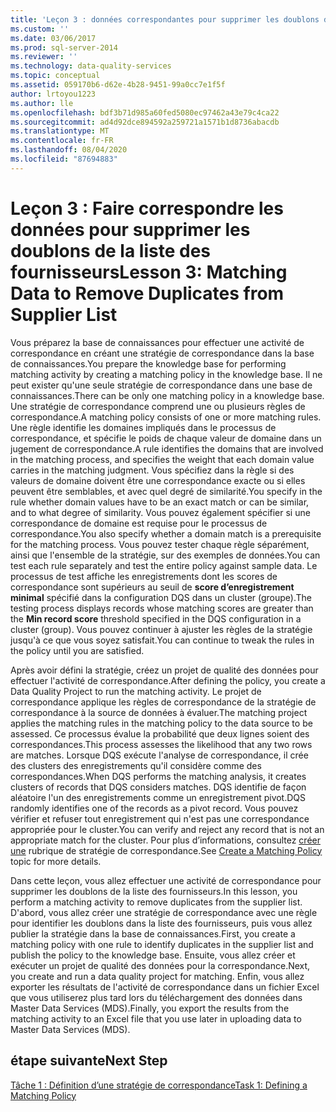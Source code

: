 ```yaml
---
title: 'Leçon 3 : données correspondantes pour supprimer les doublons de la liste des fournisseurs | Microsoft Docs'
ms.custom: ''
ms.date: 03/06/2017
ms.prod: sql-server-2014
ms.reviewer: ''
ms.technology: data-quality-services
ms.topic: conceptual
ms.assetid: 059170b6-d62e-4b28-9451-99a0cc7e1f5f
author: lrtoyou1223
ms.author: lle
ms.openlocfilehash: bdf3b71d985a60fed5080ec97462a43e79c4ca22
ms.sourcegitcommit: ad4d92dce894592a259721a1571b1d8736abacdb
ms.translationtype: MT
ms.contentlocale: fr-FR
ms.lasthandoff: 08/04/2020
ms.locfileid: "87694883"
---
```

# <a name="lesson-3-matching-data-to-remove-duplicates-from-supplier-list"></a><span data-ttu-id="2b3b8-102">Leçon 3 : Faire correspondre les données pour supprimer les doublons de la liste des fournisseurs</span><span class="sxs-lookup"><span data-stu-id="2b3b8-102">Lesson 3: Matching Data to Remove Duplicates from Supplier List</span></span>
  <span data-ttu-id="2b3b8-103">Vous préparez la base de connaissances pour effectuer une activité de correspondance en créant une stratégie de correspondance dans la base de connaissances.</span><span class="sxs-lookup"><span data-stu-id="2b3b8-103">You prepare the knowledge base for performing matching activity by creating a matching policy in the knowledge base.</span></span> <span data-ttu-id="2b3b8-104">Il ne peut exister qu'une seule stratégie de correspondance dans une base de connaissances.</span><span class="sxs-lookup"><span data-stu-id="2b3b8-104">There can be only one matching policy in a knowledge base.</span></span> <span data-ttu-id="2b3b8-105">Une stratégie de correspondance comprend une ou plusieurs règles de correspondance.</span><span class="sxs-lookup"><span data-stu-id="2b3b8-105">A matching policy consists of one or more matching rules.</span></span> <span data-ttu-id="2b3b8-106">Une règle identifie les domaines impliqués dans le processus de correspondance, et spécifie le poids de chaque valeur de domaine dans un jugement de correspondance.</span><span class="sxs-lookup"><span data-stu-id="2b3b8-106">A rule identifies the domains that are involved in the matching process, and specifies the weight that each domain value carries in the matching judgment.</span></span> <span data-ttu-id="2b3b8-107">Vous spécifiez dans la règle si des valeurs de domaine doivent être une correspondance exacte ou si elles peuvent être semblables, et avec quel degré de similarité.</span><span class="sxs-lookup"><span data-stu-id="2b3b8-107">You specify in the rule whether domain values have to be an exact match or can be similar, and to what degree of similarity.</span></span> <span data-ttu-id="2b3b8-108">Vous pouvez également spécifier si une correspondance de domaine est requise pour le processus de correspondance.</span><span class="sxs-lookup"><span data-stu-id="2b3b8-108">You also specify whether a domain match is a prerequisite for the matching process.</span></span> <span data-ttu-id="2b3b8-109">Vous pouvez tester chaque règle séparément, ainsi que l'ensemble de la stratégie, sur des exemples de données.</span><span class="sxs-lookup"><span data-stu-id="2b3b8-109">You can test each rule separately and test the entire policy against sample data.</span></span> <span data-ttu-id="2b3b8-110">Le processus de test affiche les enregistrements dont les scores de correspondance sont supérieurs au seuil de **score d’enregistrement minimal** spécifié dans la configuration DQS dans un cluster (groupe).</span><span class="sxs-lookup"><span data-stu-id="2b3b8-110">The testing process displays records whose matching scores are greater than the **Min record score** threshold specified in the DQS configuration in a cluster (group).</span></span> <span data-ttu-id="2b3b8-111">Vous pouvez continuer à ajuster les règles de la stratégie jusqu'à ce que vous soyez satisfait.</span><span class="sxs-lookup"><span data-stu-id="2b3b8-111">You can continue to tweak the rules in the policy until you are satisfied.</span></span>  
  
 <span data-ttu-id="2b3b8-112">Après avoir défini la stratégie, créez un projet de qualité des données pour effectuer l'activité de correspondance.</span><span class="sxs-lookup"><span data-stu-id="2b3b8-112">After defining the policy, you create a Data Quality Project to run the matching activity.</span></span> <span data-ttu-id="2b3b8-113">Le projet de correspondance applique les règles de correspondance de la stratégie de correspondance à la source de données à évaluer.</span><span class="sxs-lookup"><span data-stu-id="2b3b8-113">The matching project applies the matching rules in the matching policy to the data source to be assessed.</span></span> <span data-ttu-id="2b3b8-114">Ce processus évalue la probabilité que deux lignes soient des correspondances.</span><span class="sxs-lookup"><span data-stu-id="2b3b8-114">This process assesses the likelihood that any two rows are matches.</span></span> <span data-ttu-id="2b3b8-115">Lorsque DQS exécute l'analyse de correspondance, il crée des clusters des enregistrements qu'il considère comme des correspondances.</span><span class="sxs-lookup"><span data-stu-id="2b3b8-115">When DQS performs the matching analysis, it creates clusters of records that DQS considers matches.</span></span> <span data-ttu-id="2b3b8-116">DQS identifie de façon aléatoire l'un des enregistrements comme un enregistrement pivot.</span><span class="sxs-lookup"><span data-stu-id="2b3b8-116">DQS randomly identifies one of the records as a pivot record.</span></span> <span data-ttu-id="2b3b8-117">Vous pouvez vérifier et refuser tout enregistrement qui n'est pas une correspondance appropriée pour le cluster.</span><span class="sxs-lookup"><span data-stu-id="2b3b8-117">You can verify and reject any record that is not an appropriate match for the cluster.</span></span> <span data-ttu-id="2b3b8-118">Pour plus d’informations, consultez [créer une](https://msdn.microsoft.com/library/hh270290.aspx) rubrique de stratégie de correspondance.</span><span class="sxs-lookup"><span data-stu-id="2b3b8-118">See [Create a Matching Policy](https://msdn.microsoft.com/library/hh270290.aspx) topic for more details.</span></span>  
  
 <span data-ttu-id="2b3b8-119">Dans cette leçon, vous allez effectuer une activité de correspondance pour supprimer les doublons de la liste des fournisseurs.</span><span class="sxs-lookup"><span data-stu-id="2b3b8-119">In this lesson, you perform a matching activity to remove duplicates from the supplier list.</span></span> <span data-ttu-id="2b3b8-120">D'abord, vous allez créer une stratégie de correspondance avec une règle pour identifier les doublons dans la liste des fournisseurs, puis vous allez publier la stratégie dans la base de connaissances.</span><span class="sxs-lookup"><span data-stu-id="2b3b8-120">First, you create a matching policy with one rule to identify duplicates in the supplier list and publish the policy to the knowledge base.</span></span> <span data-ttu-id="2b3b8-121">Ensuite, vous allez créer et exécuter un projet de qualité des données pour la correspondance.</span><span class="sxs-lookup"><span data-stu-id="2b3b8-121">Next, you create and run a data quality project for matching.</span></span> <span data-ttu-id="2b3b8-122">Enfin, vous allez exporter les résultats de l'activité de correspondance dans un fichier Excel que vous utiliserez plus tard lors du téléchargement des données dans Master Data Services (MDS).</span><span class="sxs-lookup"><span data-stu-id="2b3b8-122">Finally, you export the results from the matching activity to an Excel file that you use later in uploading data to Master Data Services (MDS).</span></span>  
  
## <a name="next-step"></a><span data-ttu-id="2b3b8-123">étape suivante</span><span class="sxs-lookup"><span data-stu-id="2b3b8-123">Next Step</span></span>  
 [<span data-ttu-id="2b3b8-124">Tâche 1 : Définition d’une stratégie de correspondance</span><span class="sxs-lookup"><span data-stu-id="2b3b8-124">Task 1: Defining a Matching Policy</span></span>](../../2014/tutorials/task-1-defining-a-matching-policy.md)  
  
  
